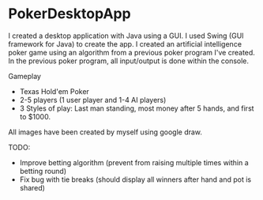 # PokerDesktopApp

I created a desktop application with Java using a GUI. I used Swing (GUI framework for Java) to create the app. 
I created an artificial intelligence poker game using an algorithm from a previous poker program I've created. In the previous poker 
program, all input/output is done within the console. 

Gameplay
- Texas Hold'em Poker
- 2-5 players (1 user player and 1-4 AI players)
- 3 Styles of play: Last man standing, most money after 5 hands, and first to $1000.


All images have been created by myself using google draw.


TODO:
- Improve betting algorithm (prevent from raising multiple times within a betting round)
- Fix bug with tie breaks (should display all winners after hand and pot is shared)

